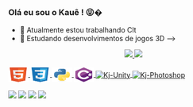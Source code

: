### Olá eu sou o Kauê ! 😜�

- 🔭 Atualmente estou trabalhando Clt
- 🌱 Estudando desenvolvimentos de jogos 3D
-->

<div align="center">
  <a href="https://github.com/kjdesenvolvimentos">
  <img height="180em" src="https://github-readme-stats.vercel.app/api?username=kjdesenvolvimentos&show_icons=true&theme=midnight-purple&include_all_commits=true&count_private=true"/>
  <img height="170em" src="https://github-readme-stats.vercel.app/api/top-langs/?username=kjdesenvolvimentos&layout=compact&langs_count=7&theme=midnight-purple"/>
</div>
  
<div style="display: inline_block"><br>
  <img align="center" alt="Kj-HTML" height="30" width="40" src="https://raw.githubusercontent.com/devicons/devicon/master/icons/html5/html5-original.svg">
  <img align="center" alt="Kj-CSS" height="30" width="40" src="https://raw.githubusercontent.com/devicons/devicon/master/icons/css3/css3-original.svg">
  <img align="center" alt="Kj-Python" height="30" width="40" src="https://raw.githubusercontent.com/devicons/devicon/master/icons/python/python-original.svg">
  <img align="center" alt="Kj-Csharp" height="30" width="40" src="https://raw.githubusercontent.com/devicons/devicon/master/icons/csharp/csharp-original.svg">
  <img align="center" alt="Kj-Unity" height="30" width="40" src="https://cdn.jsdelivr.net/gh/devicons/devicon/icons/unity/unity-original.svg" />
  <img align="center" alt="Kj-Photoshop" height="30" width="40" src="https://cdn.jsdelivr.net/gh/devicons/devicon/icons/photoshop/photoshop-line.svg" />
</div>

<div><br>
  <a href="https://www.youtube.com/channel/UCq-xwvhh4CAYgXLm8kqT9tw" target="_blank"><img src="https://img.shields.io/badge/YouTube-FF0000?style=for-the-badge&logo=youtube&logoColor=white" target="_blank"></a>
  <a href="https://www.instagram.com/kauejorgeto/" target="_blank"><img src="https://img.shields.io/badge/-Instagram-EF3A3A?style=for-the-badge&logo=instagram&logoColor=white" target="_blank"></a>
  <a href = "mailto:kj.desenvolvimentos@gmail.com"><img src="https://img.shields.io/badge/-Gmail-%23333?style=for-the-badge&logo=gmail&logoColor=white" target="_blank"></a>
  <a href="https://www.linkedin.com/in/kaue-jorgeto-arantes-96644021/" target="_blank"><img src="https://img.shields.io/badge/-LinkedIn-%230077B5?style=for-the-badge&logo=linkedin&logoColor=white" target="_blank"></a> 
  
</div>
